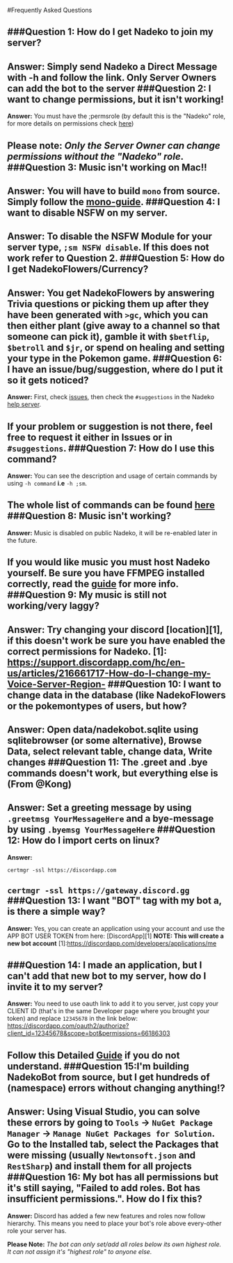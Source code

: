 #Frequently Asked Questions


###Question 1: How do I get Nadeko to join my server?
----
**Answer:** Simply send Nadeko a Direct Message with -h and follow the link. **Only Server Owners can add the bot to the server**
###Question 2: I want to change permissions, but it isn't working!
----
**Answer:** You must have the ;permsrole (by default this is the "Nadeko" role, for more details on permissions check [here](http://nadekobot.readthedocs.io/en/latest/Permissions%20System/ "Permissions"))

**Please note:** *Only the Server Owner can change permissions without the "Nadeko" role*.
###Question 3: Music isn't working on Mac!!
----
**Answer:** You will have to build `mono` from source. Simply follow the [mono-guide](http://www.mono-project.com/docs/compiling-mono/mac/ "Building mono").
###Question 4: I want to disable NSFW on my server.
----
**Answer:** To disable the NSFW Module for your server type, `;sm NSFW disable`. If this does not work refer to Question 2.
###Question 5: How do I get NadekoFlowers/Currency?
----
**Answer:** You get NadekoFlowers by answering Trivia questions or picking them up after they have been generated with `>gc`, which you can then either plant (give away to a channel so that someone can pick it), gamble it with `$betflip`, `$betroll` and `$jr`, or spend on healing and setting your type in the Pokemon game.
###Question 6: I have an issue/bug/suggestion, where do I put it so it gets noticed?
-----------
**Answer:** First, check [issues](https://github.com/Kwoth/NadekoBot/issues "GitHub NadekoBot Issues"), then check the `#suggestions` in the Nadeko [help server](https://discord.gg/0ehQwTK2RBjAxzEY).

If your problem or suggestion is not there, feel free to request it either in Issues or in `#suggestions`.
###Question 7: How do I use this command?
--------
**Answer:** You can see the description and usage of certain commands by using `-h command` **i.e** `-h ;sm`. 

The whole list of commands can be found [here](http://nadekobot.readthedocs.io/en/latest/Commands%20List/ "Command List")
###Question 8: Music isn't working?
----
**Answer:** Music is disabled on public Nadeko, it will be re-enabled later in the future. 

**If you would like music you must host Nadeko yourself**. Be sure you have FFMPEG installed correctly, read the [guide](http://nadekobot.readthedocs.io/en/latest/guides/Windows%20Guide/) for more info.
###Question 9: My music is still not working/very laggy?
----
**Answer:** Try changing your discord [location][1], if this doesn't work be sure you have enabled the correct permissions for Nadeko.
[1]: https://support.discordapp.com/hc/en-us/articles/216661717-How-do-I-change-my-Voice-Server-Region-
###Question 10: I want to change data in the database (like NadekoFlowers or the pokemontypes of users, but how?
----
**Answer:** Open data/nadekobot.sqlite using sqlitebrowser (or some alternative), Browse Data, select relevant table, change data, Write changes
###Question 11: The .greet and .bye commands doesn't work, but everything else is (From @Kong)
-----
**Answer:** Set a greeting message by using `.greetmsg YourMessageHere` and a bye-message by using `.byemsg YourMessageHere`
###Question 12: How do I import certs on linux?
-------
**Answer:** 

`certmgr -ssl https://discordapp.com`

`certmgr -ssl https://gateway.discord.gg`
###Question 13: I want "BOT" tag with my bot a, is there a simple way?
----
**Answer:** Yes, you can create an application using your account and use the APP BOT USER TOKEN from here: [DiscordApp][1] **NOTE: This will create a new bot account**
[1]:https://discordapp.com/developers/applications/me

###Question 14:  I made an application, but I can't add that new bot to my server, how do I invite it to my server?
----
**Answer:** You need to use oauth link to add it to you server, just copy your CLIENT ID (that's in the same Developer page where you brought your token) and replace `12345678` in the link below: https://discordapp.com/oauth2/authorize?client_id=12345678&scope=bot&permissions=66186303

Follow this Detailed [Guide](http://discord.kongslien.net/guide.html) if you do not understand.
###Question 15:I'm building NadekoBot from source, but I get hundreds of (namespace) errors without changing anything!?
-----
**Answer:** Using Visual Studio, you can solve these errors by going to `Tools` -> `NuGet Package Manager` -> `Manage NuGet Packages for Solution`. Go to the Installed tab, select the Packages that were missing (usually `Newtonsoft.json` and `RestSharp`) and install them for all projects
###Question 16:  My bot has all permissions but it's still saying, "Failed to add roles. Bot has insufficient permissions.". How do I fix this?
----------
**Answer:** Discord has added a few new features and roles now follow hierarchy. This means you need to place your bot's role above every-other role your server has. 

**Please Note:** *The bot can only set/add all roles below its own highest role. It can not assign it's "highest role" to anyone else.*
